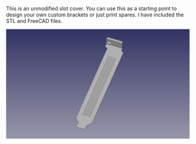 This is an unmodified slot cover. You can use this as a starting point to design your own custom brackets or just print spares. I have included the STL and FreeCAD files.

<img src="plainbracket.png" width="500">
